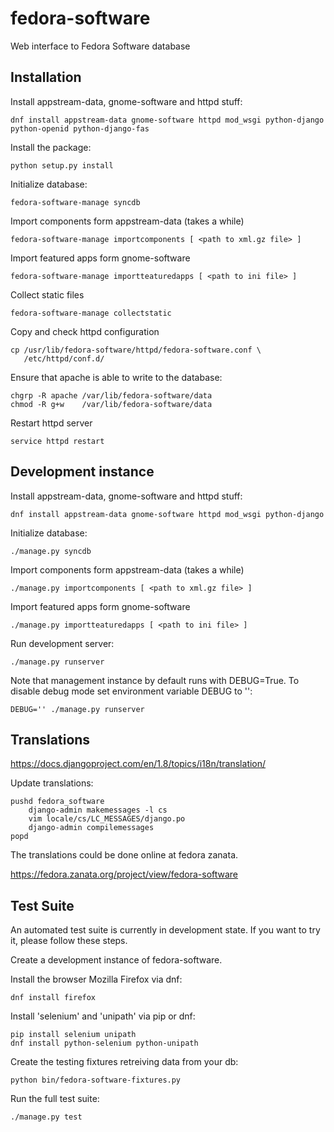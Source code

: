 fedora-software
===============

Web interface to Fedora Software database


Installation
------------

Install appstream-data, gnome-software and httpd stuff:

    dnf install appstream-data gnome-software httpd mod_wsgi python-django python-openid python-django-fas

Install the package:

    python setup.py install

Initialize database:

    fedora-software-manage syncdb

Import components form appstream-data (takes a while)

    fedora-software-manage importcomponents [ <path to xml.gz file> ]

Import featured apps form gnome-software

    fedora-software-manage importteaturedapps [ <path to ini file> ]

Collect static files

    fedora-software-manage collectstatic

Copy and check httpd configuration

    cp /usr/lib/fedora-software/httpd/fedora-software.conf \
       /etc/httpd/conf.d/

Ensure that apache is able to write to the database:

    chgrp -R apache /var/lib/fedora-software/data
    chmod -R g+w    /var/lib/fedora-software/data

Restart httpd server

    service httpd restart


Development instance
--------------------

Install appstream-data, gnome-software and httpd stuff:

    dnf install appstream-data gnome-software httpd mod_wsgi python-django

Initialize database:

    ./manage.py syncdb

Import components form appstream-data (takes a while)

    ./manage.py importcomponents [ <path to xml.gz file> ]

Import featured apps form gnome-software

    ./manage.py importteaturedapps [ <path to ini file> ]

Run development server:

    ./manage.py runserver

Note that management instance by default runs with DEBUG=True.
To disable debug mode set environment variable DEBUG to '':

    DEBUG='' ./manage.py runserver


Translations
------------

https://docs.djangoproject.com/en/1.8/topics/i18n/translation/

Update translations:

    pushd fedora_software
        django-admin makemessages -l cs
        vim locale/cs/LC_MESSAGES/django.po
        django-admin compilemessages
    popd

The translations could be done online at fedora zanata.

https://fedora.zanata.org/project/view/fedora-software


Test Suite
------------
An automated test suite is currently in development state.
If you want to try it, please follow these steps.

Create a development instance of fedora-software.

Install the browser Mozilla Firefox via dnf:

    dnf install firefox

Install 'selenium' and 'unipath' via pip or dnf:

    pip install selenium unipath
    dnf install python-selenium python-unipath

Create the testing fixtures retreiving data from your db:

    python bin/fedora-software-fixtures.py

Run the full test suite:

    ./manage.py test
